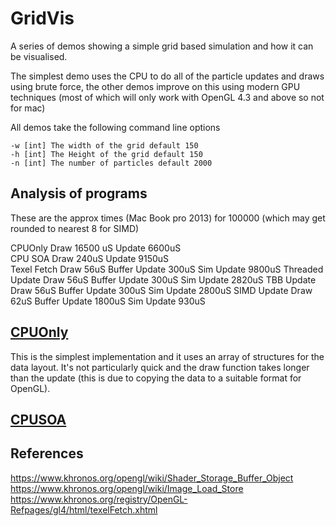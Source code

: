 # GridVis

A series of demos showing a simple grid based simulation and how it can be visualised.

The simplest demo uses the CPU to do all of the particle updates and draws using brute force, the other demos improve on this using modern GPU techniques (most of which will only work with OpenGL 4.3 and above so not for mac)


All demos take the following command line options 

```
-w [int] The width of the grid default 150
-h [int] The Height of the grid default 150
-n [int] The number of particles default 2000
```

## Analysis of programs
These are the approx times (Mac Book pro 2013) for 100000 (which may get rounded to nearest 8 for SIMD)

CPUOnly Draw 16500 uS Update 6600uS  
CPU SOA Draw 240uS Update 9150uS  
Texel Fetch Draw 56uS Buffer Update 300uS Sim Update 9800uS 
Threaded Update Draw 56uS Buffer Update 300uS Sim Update 2820uS
TBB Update Draw 56uS Buffer Update 300uS Sim Update 2800uS 
SIMD Update Draw 62uS Buffer Update 1800uS Sim Update 930uS   

## [CPUOnly](CPUOnly/)

This is the simplest implementation and it uses an array of structures for the data layout. It's not particularly quick and the draw function takes longer than the update (this is due to copying the data to a suitable format for OpenGL).

## [CPUSOA](CPUSOA)





## References

https://www.khronos.org/opengl/wiki/Shader_Storage_Buffer_Object
https://www.khronos.org/opengl/wiki/Image_Load_Store
https://www.khronos.org/registry/OpenGL-Refpages/gl4/html/texelFetch.xhtml